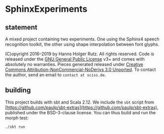 # SphinxExperiments

## statement

A mixed project containing two experiments. One using the Sphinx4 speech recognition toolkit, the other using
shape interpolation between font glyphs.

(C)opyright 2016&ndash;2019 by Hanns Holger Rutz. All rights reserved. 
Code is released under the
[GNU General Public License](http://github.com/Sciss/SphinxExperiments/blob/master/licenses/SphinxExperiments-License.txt)
v3+ and comes with absolutely no warranties. Pieces generated released under
[Creative Commons Attribution-NonCommercial-NoDerivs 3.0 Unported](https://creativecommons.org/licenses/by-nc-nd/3.0/).
To contact the author, send an email to `contact at sciss.de`.

## building

This project builds with sbt and Scala 2.12. We include the `sbt` script from
[https://github.com/paulp/sbt-extras](https://github.com/paulp/sbt-extras), published under the BSD-3-clause license.
You can thus build and run the morph test:

    ./sbt run
